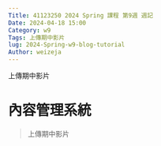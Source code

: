 ```yaml
---
Title: 41123250 2024 Spring 課程 第9週 週記
Date: 2024-04-18 15:00
Category: w9
Tags: 上傳期中影片
lug: 2024-Spring-w9-blog-tutorial
Author: weizeja
---
```


上傳期中影片

<!-- PELICAN_END_SUMMARY -->

# 內容管理系統
>上傳期中影片